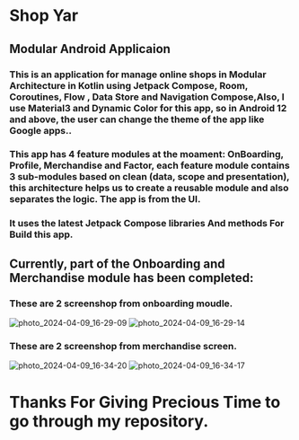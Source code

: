 # Shop Yar
## Modular Android Applicaion
### This is an application for manage online shops in Modular Architecture in Kotlin using Jetpack Compose, Room, Coroutines, Flow , Data Store and Navigation Compose,Also, I use Material3 and Dynamic Color for this app, so in Android 12 and above, the user can change the theme of the app like Google apps..
### This app has 4 feature modules at the moament: OnBoarding, Profile, Merchandise and Factor, each feature module contains 3 sub-modules based on clean (data, scope and presentation), this architecture helps us to create a reusable module and also separates the logic. The app is from the UI. 

### It uses the latest Jetpack Compose libraries And methods For Build this app.

## Currently, part of the Onboarding and Merchandise module has been completed:

### These are 2 screenshop from onboarding moudle.
![photo_2024-04-09_16-29-09](https://github.com/codroid-ir/ShopYar/assets/119420193/54f8d875-4643-43a9-a5bd-731da38e2138)
![photo_2024-04-09_16-29-14](https://github.com/codroid-ir/ShopYar/assets/119420193/af80fb49-be97-49d2-ad1a-da2d4458621a)




### These are 2 screenshop from merchandise screen.
 ![photo_2024-04-09_16-34-20](https://github.com/codroid-ir/ShopYar/assets/119420193/d18dbbf5-8a82-4b8b-9090-4b99e57d80d3)
![photo_2024-04-09_16-34-17](https://github.com/codroid-ir/ShopYar/assets/119420193/33f4d6ed-d8d9-4b2b-99c8-32d36217764b)



# Thanks For Giving Precious Time to go through my repository.
